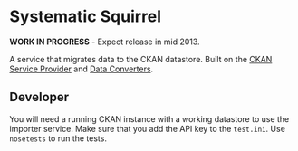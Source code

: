 # Systematic Squirrel

__WORK IN PROGRESS__ - Expect release in mid 2013.

A service that migrates data to the CKAN datastore. Built on the [CKAN Service Provider](https://github.com/okfn/ckan-service-provider) and [Data Converters](https://github.com/okfn/dataconverters).

## Developer

You will need a running CKAN instance with a working datastore to use the importer service. Make sure that you add the API key to the `test.ini`. Use `nosetests` to run the tests.
